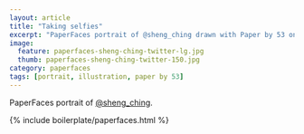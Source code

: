 ```yaml
---
layout: article
title: "Taking selfies"
excerpt: "PaperFaces portrait of @sheng_ching drawn with Paper by 53 on an iPad."
image: 
  feature: paperfaces-sheng-ching-twitter-lg.jpg
  thumb: paperfaces-sheng-ching-twitter-150.jpg
category: paperfaces
tags: [portrait, illustration, paper by 53]
---
```


PaperFaces portrait of [@sheng_ching](http://twitter.com/sheng_ching).

{% include boilerplate/paperfaces.html %}